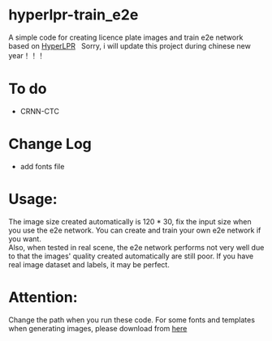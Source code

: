 # hyperlpr-train_e2e
A simple code for creating licence plate images and train e2e network based on [HyperLPR](https://github.com/zeusees/HyperLPR)  
Sorry, i will update this project during chinese new year！！！
# To do  
* CRNN-CTC 
# Change Log
* add fonts file 
# Usage:
The image size created automatically is 120 * 30, fix the input size when you use the e2e network. You can create and train your own e2e network if you want.  
Also, when tested in real scene, the e2e network performs not very well due to that the images' quality created automatically are still poor. If you have real image dataset and labels, it may be perfect.  
# Attention:
Change the path when you run these code. For some fonts and templates when generating images, please download from [here](https://pan.baidu.com/s/1o9TUBJ8)

